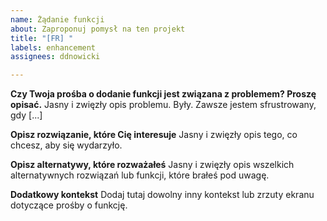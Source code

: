 ```yaml
---
name: Żądanie funkcji
about: Zaproponuj pomysł na ten projekt
title: "[FR] "
labels: enhancement
assignees: ddnowicki

---
```


**Czy Twoja prośba o dodanie funkcji jest związana z problemem? Proszę opisać.**
Jasny i zwięzły opis problemu. Były. Zawsze jestem sfrustrowany, gdy [...]

**Opisz rozwiązanie, które Cię interesuje**
Jasny i zwięzły opis tego, co chcesz, aby się wydarzyło.

**Opisz alternatywy, które rozważałeś**
Jasny i zwięzły opis wszelkich alternatywnych rozwiązań lub funkcji, które brałeś pod uwagę.

**Dodatkowy kontekst**
Dodaj tutaj dowolny inny kontekst lub zrzuty ekranu dotyczące prośby o funkcję.
